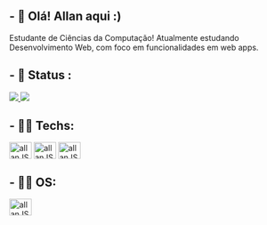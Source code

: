 ## - 👋 Olá! Allan aqui :)

<p>Estudante de Ciências da Computação! Atualmente estudando Desenvolvimento Web, com foco em funcionalidades em web apps.</p>

## - 🎡️ Status :
<a href="https://github.com/allanmessias/github-readme-stats">
  <img align"center" height:"180" src="https://github-readme-stats.vercel.app/api?username=allanmessias&show_icons=true&theme=radical" />
</a>
<a href="https://github.com/allanmessias/">
  <img align:"center" height:"180" src="https://github-readme-stats.vercel.app/api/top-langs/?username=allanmessias&theme=radical&layout=compact" />
</a>

## - 👨‍💻️ Techs:
<div style=display:"inline-block">
<img align="center" alt="allanJS" height="30" width="40" src="https://cdn.jsdelivr.net/gh/devicons/devicon/icons/java/java-original.svg" />
<img align="center" alt="allanJS" height="30" width="40" src="https://cdn.jsdelivr.net/gh/devicons/devicon/icons/php/php-original.svg" />
<img align="center" alt="allanJS" height="30" width="40" src="https://cdn.jsdelivr.net/gh/devicons/devicon/icons/nodejs/nodejs-original.svg" />
</div>

## - 👨‍💻️ OS:
<img align="center" alt="allanJS" height="30" width="40" src="https://cdn.jsdelivr.net/gh/devicons/devicon/icons/ubuntu/ubuntu-plain-wordmark.svg" />
          
